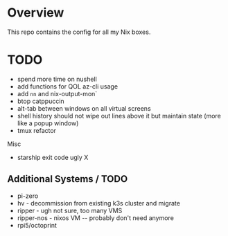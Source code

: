 # Overview
This repo contains the config for all my Nix boxes.


# TODO
- spend more time on nushell
- add functions for QOL az-cli usage
- add `nn` and nix-output-mon`
- btop catppuccin
- alt-tab between windows on all virtual screens
- shell history should not wipe out lines above it but maintain state (more like a popup window)
- tmux refactor


Misc
-  starship exit code ugly X

## Additional Systems / TODO
- pi-zero
- hv - decommission from existing k3s cluster and migrate
- ripper - ugh not sure, too many VMS
- ripper-nos - nixos VM -- probably don't need anymore
- rpi5/octoprint
